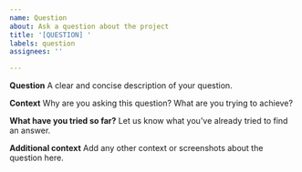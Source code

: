 ```yaml
---
name: Question
about: Ask a question about the project
title: '[QUESTION] '
labels: question
assignees: ''

---
```


**Question**
A clear and concise description of your question.

**Context**
Why are you asking this question? What are you trying to achieve?

**What have you tried so far?**
Let us know what you've already tried to find an answer.

**Additional context**
Add any other context or screenshots about the question here. 